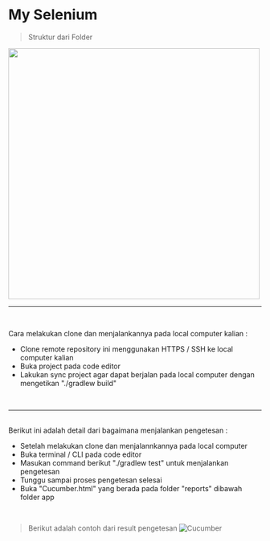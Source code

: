 # My Selenium

> Struktur dari Folder


<img src="https://github.com/Dimas0906/Selenium-Cucumber-Project/assets/72335404/a2f338e7-ea4b-435f-b422-e4dafaf957b5" height="500px" />

---
<br/>

Cara melakukan clone dan menjalankannya pada local computer kalian : 
- Clone remote repository ini menggunakan HTTPS / SSH ke local computer kalian
- Buka project pada code editor
- Lakukan sync project agar dapat berjalan pada local computer dengan mengetikan "./gradlew build"
<br/>

---

<br/>
Berikut ini adalah detail dari bagaimana menjalankan pengetesan :

- Setelah melakukan clone dan menjalannkannya pada local computer
- Buka terminal / CLI pada code editor
- Masukan command berikut "./gradlew test" untuk menjalankan pengetesan
- Tunggu sampai proses pengetesan selesai
- Buka "Cucumber.html" yang berada pada folder "reports" dibawah folder app
  
<br/>

> Berikut adalah contoh dari result pengetesan
![Cucumber](https://github.com/Dimas0906/Selenium-Cucumber-Project/assets/72335404/fe77004d-3da2-4e0b-943c-c02329847b30)
